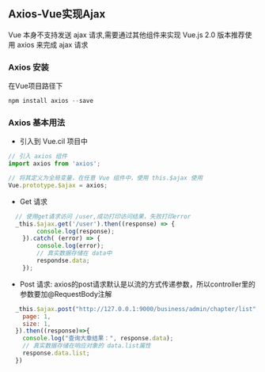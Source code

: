 ## Axios-Vue实现Ajax
Vue 本身不支持发送 ajax 请求,需要通过其他组件来实现
Vue.js 2.0 版本推荐使用 axios 来完成 ajax 请求

### Axios 安装
在Vue项目路径下
```node.js
npm install axios --save
```
### Axios 基本用法
* 引入到 Vue.cil 项目中
```javascript
// 引入 axios 组件
import axios from 'axios';

// 将其定义为全局变量，在任意 Vue 组件中，使用 this.$ajax 使用
Vue.prototype.$ajax = axios;
```
* Get 请求
```javascript
  // 使用get请求访问 /user,成功打印访问结果，失败打印error
  _this.$ajax.get('/user').then((response) => {
		console.log(response);
	}).catch( (error) => {
		console.log(error);
		// 真实数据存储在 data中
		respondse.data;
	});
```

* Post 请求: axios的post请求默认是以流的方式传递参数，所以controller里的参数要加@RequestBody注解
```javascript
  _this.$ajax.post("http://127.0.0.1:9000/business/admin/chapter/list",{
    page: 1,
    size: 1,
  }).then((response)=>{
    console.log("查询大章结果：", response.data);
    // 真实数据存储在响应对象的 data.list属性
    response.data.list;
  })
```
